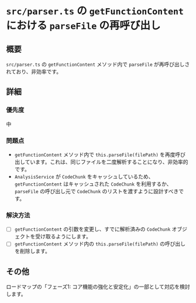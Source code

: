 # `src/parser.ts` の `getFunctionContent` における `parseFile` の再呼び出し

## 概要

`src/parser.ts` の `getFunctionContent` メソッド内で `parseFile` が再呼び出しされており、非効率です。

## 詳細

### 優先度

中

### 問題点

- `getFunctionContent` メソッド内で `this.parseFile(filePath)` を再度呼び出しています。これは、同じファイルを二度解析することになり、非効率的です。
- `AnalysisService` が `CodeChunk` をキャッシュしているため、`getFunctionContent` はキャッシュされた `CodeChunk` を利用するか、`parseFile` の呼び出し元で `CodeChunk` のリストを渡すように設計すべきです。

### 解決方法

- [ ] `getFunctionContent` の引数を変更し、すでに解析済みの `CodeChunk` オブジェクトを受け取るようにします。
- [ ] `getFunctionContent` メソッド内の `this.parseFile(filePath)` の呼び出しを削除します。

## その他

ロードマップの「フェーズ1: コア機能の強化と安定化」の一部として対応を検討します。
